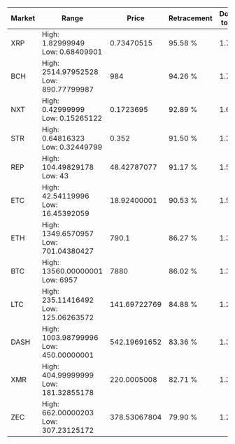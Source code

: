 | Market | Range | Price| Retracement | Doubles to 50% |
| --- | --- | --- | --- | --- |
| XRP | High: 1.82999949<br />Low: 0.68409901 | 0.73470515 | 95.58 % | 1.71 |
| BCH | High: 2514.97952528<br />Low: 890.77799987 | 984 | 94.26 % | 1.73 |
| NXT | High: 0.42999999<br />Low: 0.15265122 | 0.1723695 | 92.89 % | 1.69 |
| STR | High: 0.64816323<br />Low: 0.32449799 | 0.352 | 91.50 % | 1.38 |
| REP | High: 104.49829178<br />Low: 43 | 48.42787077 | 91.17 % | 1.52 |
| ETC | High: 42.54119996<br />Low: 16.45392059 | 18.92400001 | 90.53 % | 1.56 |
| ETH | High: 1349.6570957<br />Low: 701.04380427 | 790.1 | 86.27 % | 1.30 |
| BTC | High: 13560.00000001<br />Low: 6957 | 7880 | 86.02 % | 1.30 |
| LTC | High: 235.11416492<br />Low: 125.06263572 | 141.69722769 | 84.88 % | 1.27 |
| DASH | High: 1003.98799996<br />Low: 450.00000001 | 542.19691652 | 83.36 % | 1.34 |
| XMR | High: 404.99999999<br />Low: 181.32855178 | 220.0005008 | 82.71 % | 1.33 |
| ZEC | High: 662.00000203<br />Low: 307.23125172 | 378.53067804 | 79.90 % | 1.28 |
